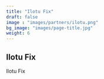 ```yaml
---
title: "Ilotu Fix"
draft: false
image : "images/partners/ilotu.png"
bg_image: "images/page-title.jpg"
weight: 6
---
```


## Ilotu Fix

Ilotu Fix